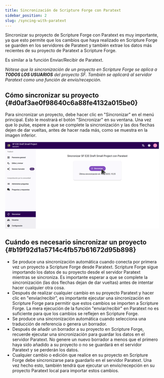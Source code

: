 ```yaml
---
title: Sincronización de Scripture Forge con Paratext
sidebar_position: 2
slug: /syncing-with-paratext
---
```


Sincronizar su proyecto de Scripture Forge con Paratext es muy importante, ya que esto permite que los cambios que haya realizado en Scripture Forge se guarden en los servidores de Paratext y también extrae los datos más recientes de su proyecto de Paratext a Scripture Forge.

Es similar a la función Enviar/Recibir de Paratext.

_Nótese que la sincronización de un proyecto en Scripture Forge se aplica a_ _**TODOS LOS USUARIOS**_ _del proyecto SF. También se aplicará al servidor Paratext como una función de envío/recepción._

## **Cómo sincronizar su proyecto** {#d0af3ae0f98640c6a88fe4132a015be0}

Para sincronizar un proyecto, debe hacer clic en "Sincronizar" en el menú principal. Esto le mostrará el botón "Sincronizar" en su ventana. Una vez que lo pulse, espere a que se complete la sincronización y las dos flechas dejen de dar vueltas, antes de hacer nada más, como se muestra en la imagen inferior.

![](./sync.png)

## **Cuándo es necesario sincronizar un proyecto** {#b19f92d1a5714c4fb57b61672d95b898}

- Se produce una sincronización automática cuando conecta por primera vez un proyecto a Scripture Forge desde Paratext. Scripture Forge sigue importando los datos de su proyecto desde el servidor Paratext mientras se sincroniza. Es importante esperar a que se complete la sincronización (las dos flechas dejan de dar vueltas) antes de intentar hacer cualquier otra cosa.
- Después de realizar cualquier cambio en su proyecto Paratext y hacer clic en "enviar/recibir", es importante ejecutar una sincronización en Scripture Forge para permitir que estos cambios se importen a Scripture Forge. La mera ejecución de la función "enviar/recibir" en Paratext no es suficiente para que los cambios se reflejen en Scripture Forge.
- Se produce una sincronización automática cuando selecciona una traducción de referencia o genera un borrador.
- Después de añadir un borrador a su proyecto en Scripture Forge, recuerde ejecutar una sincronización para guardar los datos en el servidor Paratext. No genere un nuevo borrador a menos que el primero haya sido añadido a su proyecto o no se guardará en el servidor Paratext y se perderán los datos.
- Cualquier cambio o edición que realice en su proyecto en Scripture Forge debe sincronizarse para guardarlo en el servidor Paratext. Una vez hecho esto, también tendrá que ejecutar un envío/recepción en su proyecto Paratext local para importar estos cambios.
